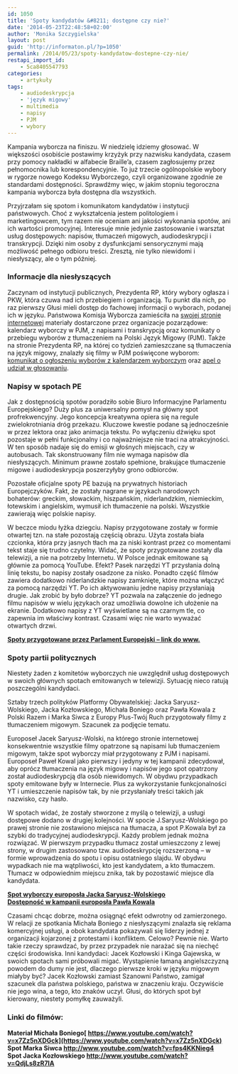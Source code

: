 ```yaml
---
id: 1050
title: 'Spoty kandydatów &#8211; dostępne czy nie?'
date: '2014-05-23T22:48:58+02:00'
author: 'Monika Szczygielska'
layout: post
guid: 'http://informaton.pl/?p=1050'
permalink: /2014/05/23/spoty-kandydatow-dostepne-czy-nie/
restapi_import_id:
    - 5ca8405547793
categories:
    - artykuły
tags:
    - audiodeskrypcja
    - 'język migowy'
    - multimedia
    - napisy
    - PJM
    - wybory
---
```


Kampania wyborcza na finiszu. W niedzielę idziemy głosować. W większości osobiście postawimy krzyżyk przy nazwisku kandydata, czasem przy pomocy nakładki w alfabecie Braille’a, czasem zagłosujemy przez pełnomocnika lub korespondencyjnie. To już trzecie ogólnopolskie wybory w rygorze nowego Kodeksu Wyborczego, czyli organizowane zgodnie ze standardami dostępności. Sprawdźmy więc, w jakim stopniu tegoroczna kampania wyborcza była dostępna dla wszystkich.

Przyjrzałam się spotom i komunikatom kandydatów i instytucji państwowych. Choć z wykształcenia jestem politologiem i marketingowcem, tym razem nie oceniam ani jakości wykonania spotów, ani ich wartości promocyjnej. Interesuje mnie jedynie zastosowanie i warsztat usług dostępowych: napisów, tłumaczeń migowych, audiodeskrypcji i transkrypcji. Dzięki nim osoby z dysfunkcjami sensorycznymi mają możliwość pełnego odbioru treści. Zresztą, nie tylko niewidomi i niesłyszący, ale o tym później.

### Informacje dla niesłyszących

Zaczynam od instytucji publicznych, Prezydenta RP, który wybory ogłasza i PKW, która czuwa nad ich przebiegiem i organizacją. Tu punkt dla nich, po raz pierwszy Głusi mieli dostęp do fachowej informacji o wyborach, podanej ich w języku. Państwowa Komisja Wyborcza zamieściła na [swojej stronie internetowej](http://info.pkw.gov.pl/parlament-europejski-2014/ "Strona PKW z filmami w języku migowym") materiały dostarczone przez organizacje pozarządowe: kalendarz wyborczy w PJM, z napisami i transkrypcją oraz komunikaty o przebiegu wyborów z tłumaczeniem na Polski Język Migowy (PJM). Także na stronie Prezydenta RP, na której co tydzień zamieszczane są tłumaczenia na język migowy, znalazły się filmy w PJM poświęcone wyborom: [komunikat o ogłoszeniu wyborów z kalendarzem wyborczym](http://www.prezydent.pl/aktualnosci/wydarzenia/art,2809,wybory-do-parlamentu-europejskiego-25-maja.html "Kalendarz wyborczy w PJM") oraz [apel o udział w głosowaniu](http://www.prezydent.pl/aktualnosci/wydarzenia/art,2910,prezydenci-polski-niemiec-i-wloch-apeluja-o-udzial-w-wyborach-do-pe.html "Apel o udział w głosowaniu w PJM ").

### Napisy w spotach PE

Jak z dostępnością spotów poradziło sobie Biuro Informacyjne Parlamentu Europejskiego? Duży plus za uniwersalny pomysł na główny spot profrekwencyjny. Jego koncepcja kreatywna opiera się na regule zwielokrotniania dróg przekazu. Kluczowe kwestie podane są jednocześnie w przez lektora oraz jako animacja tekstu. Po wyłączeniu dźwięku spot pozostaje w pełni funkcjonalny i co najważniejsze nie traci na atrakcyjności. W ten sposób nadaje się do emisji w głośnych miejscach, czy w autobusach. Tak skonstruowany film nie wymaga napisów dla niesłyszących. Minimum prawne zostało spełnione, brakujące tłumaczenie migowe i audiodeskrypcja poszerzyłyby grono odbiorców.

Pozostałe oficjalne spoty PE bazują na prywatnych historiach Europejczyków. Fakt, że zostały nagrane w językach narodowych bohaterów: greckim, słowackim, hiszpańskim, niderlandzkim, niemieckim, łotewskim i angielskim, wymusił ich tłumaczenie na polski. Wszystkie zawierają więc polskie napisy.

W beczce miodu łyżka dziegciu. Napisy przygotowane zostały w formie otwartej tzn. na stałe pozostają częścią obrazu. Użyta została biała czcionka, która przy jasnych tłach ma za niski kontrast przez co momentami tekst staje się trudno czytelny. Widać, że spoty przygotowane zostały dla telewizji, a nie na potrzeby Internetu. W Polsce jednak emitowane są głównie za pomocą YouTube. Efekt? Pasek narzędzi YT przysłania dolną linię tekstu, bo napisy zostały osadzone za nisko. Ponadto część filmów zawiera dodatkowo niderlandzkie napisy zamknięte, które można włączyć za pomocą narzędzi YT. Po ich aktywowaniu jedne napisy przysłaniają drugie. Jak zrobić by było dobrze? YT pozwala na załączenie do jednego filmu napisów w wielu językach oraz umożliwia dowolne ich ułożenie na ekranie. Dodatkowo napisy z YT wyświetlane są na czarnym tle, co zapewnia im właściwy kontrast. Czasami więc nie warto wyważać otwartych drzwi.

**[Spoty przygotowane przez Parlament Europejski – link do www.](http://www.elections2014.eu/pl/top-stories/content/20140428TST45332/html/Jaka-jest-waga-g%C5%82osu "Oficjalne spoty profrekwencyjne PE")**

### Spoty partii politycznych

Niestety żaden z komitetów wyborczych nie uwzględnił usług dostępowych w swoich głównych spotach emitowanych w telewizji. Sytuację nieco ratują poszczególni kandydaci.

Sztaby trzech polityków Platformy Obywatelskiej: Jacka Saryusz-Wolskiego, Jacka Kozłowskiego, Michała Boniego oraz Pawła Kowala z Polski Razem i Marka Siwca z Europy Plus-Twój Ruch przygotowały filmy z tłumaczeniem migowym. Szacunek za podjęcie tematu.

Europoseł Jacek Saryusz-Wolski, na którego stronie internetowej konsekwentnie wszystkie filmy opatrzone są napisami lub tłumaczeniem migowym, także spot wyborczy miał przygotowany z PJM i napisami. Europoseł Paweł Kowal jako pierwszy i jedyny w tej kampanii zdecydował, aby oprócz tłumaczenia na język migowy i napisów jego spot opatrzony został audiodeskrypcją dla osób niewidomych. W obydwu przypadkach spoty emitowane były w Internecie. Plus za wykorzystanie funkcjonalności YT i umieszczenie napisów tak, by nie przysłaniały treści takich jak nazwisko, czy hasło.

W spotach widać, że zostały stworzone z myślą o telewizji, a usługi dostępowe dodano w drugiej kolejności. W spocie J.Saryusz-Wolskiego po prawej stronie nie zostawiono miejsca na tłumacza, a spot P.Kowala był za szybki do tradycyjnej audiodeskrypcji. Każdy problem jednak można rozwiązać. W pierwszym przypadku tłumacz został umieszczony z lewej strony, w drugim zastosowano tzw. audiodeskrypcję rozszerzoną – w formie wprowadzenia do spotu i opisu ostatniego slajdu. W obydwu wypadkach nie ma wątpliwości, kto jest kandydatem, a kto tłumaczem. Tłumacz w odpowiednim miejscu znika, tak by pozostawić miejsce dla kandydata.

**[Spot wyborczy europosła Jacka Saryusz-Wolskiego](http://www.youtube.com/watch?v=gmx16eJobSE "LInk bezpośredni do spotu w PJM")**  
**[Dostępność w kampanii europosła Pawła Kowala](http://pawelkowal.pl/2014/05/14/wyborcy-musza-miec-rowne-prawa/ "Link do artykułu ze spotami w PJM i z audiodeskrypcją")**

Czasami chcąc dobrze, można osiągnąć efekt odwrotny od zamierzonego. W relacji ze spotkania Michała Boniego z niesłyszącymi znalazła się reklama komercyjnej usługi, a obok kandydata pokazywali się liderzy jednej z organizacji kojarzonej z protestami i konfliktem. Celowo? Pewnie nie. Warto takie rzeczy sprawdzać, by przez przypadek nie narażać się na niechęć części środowiska. Inni kandydaci: Jacek Kozłowski i Kinga Gajewska, w swoich spotach sami próbowali migać. Wystąpienie łamaną angielszczyzną powodem do dumy nie jest, dlaczego pierwsze kroki w języku migowym miałyby być? Jacek Kozłowski zamiast Szanowni Państwo, zamigał szacunek dla państwa polskiego, państwa w znaczeniu kraju. Oczywiście nie jego wina, a tego, kto znaków uczył. Głusi, do których spot był kierowany, niestety pomyłkę zauważyli.

### Linki do filmów:

**Materiał Michała Boniego[ https://www.youtube.com/watch?v=x7Zz5nXDGck](https://www.youtube.com/watch?v=x7Zz5nXDGck)**  
**Spot Marka Siwca <http://www.youtube.com/watch?v=fps4KKNieg4>**  
**Spot Jacka Kozłowskiego <http://www.youtube.com/watch?v=QdjLs8zR7IA>**